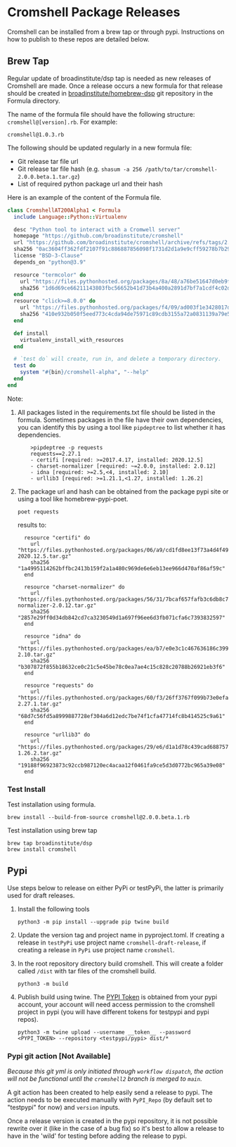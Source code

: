 # Cromshell Package Releases

Cromshell can be installed from a brew tap or through pypi. Instructions on how to publish to these repos are detailed below.

## Brew Tap

Regular update of broadinstitute/dsp tap is needed as new releases of Cromshell are made. 
Once a release occurs a new formula for that release should be created in
[broadinstitute/homebrew-dsp](https://github.com/broadinstitute/homebrew-dsp) git repository
in the Formula directory.

The name of the formula file should have the following structure:
`cromshell@[version].rb`. For example:

    cromshell@1.0.3.rb


The following should be updated regularly in a new formula file:
- Git release tar file url
- Git release tar file hash (e.g. `shasum -a 256 /path/to/tar/cromshell-2.0.0.beta.1.tar.gz`)
- List of required python package url and their hash

Here is an example of the content of the Formula file.
```Ruby
class CromshellAT200Alpha1 < Formula
  include Language::Python::Virtualenv

  desc "Python tool to interact with a Cromwell server"
  homepage "https://github.com/broadinstitute/cromshell"
  url "https://github.com/broadinstitute/cromshell/archive/refs/tags/2.0.0.alpha.1.tar.gz"
  sha256 "0ac3604ff362fdf2107f91c886887856098f1731d2d1a9e9cff59278b7b292b9"
  license "BSD-3-Clause"
  depends_on "python@3.9"

  resource "termcolor" do
    url "https://files.pythonhosted.org/packages/8a/48/a76be51647d0eb9f10e2a4511bf3ffb8cc1e6b14e9e4fab46173aa79f981/termcolor-1.1.0.tar.gz"
    sha256 "1d6d69ce66211143803fbc56652b41d73b4a400a2891d7bf7a1cdf4c02de613b"
  end
  resource "click>=8.0.0" do
    url "https://files.pythonhosted.org/packages/f4/09/ad003f1e3428017d1c3da4ccc9547591703ffea548626f47ec74509c5824/click-8.0.3.tar.gz"
    sha256 "410e932b050f5eed773c4cda94de75971c89cdb3155a72a0831139a79e5ecb5b"
  end

  def install
    virtualenv_install_with_resources
  end

  # `test do` will create, run in, and delete a temporary directory.
  test do
    system "#{bin}/cromshell-alpha", "--help"
  end
end
```

Note: 
1. All packages listed in the requirements.txt file should be listed in the formula.
Sometimes packages in the file have their own dependencies, you can identify this
by using a tool like `pipdeptree` to list whether it has dependencies. 
   ```shell
       >pipdeptree -p requests
       requests==2.27.1
       - certifi [required: >=2017.4.17, installed: 2020.12.5]
       - charset-normalizer [required: ~=2.0.0, installed: 2.0.12]
       - idna [required: >=2.5,<4, installed: 2.10]
       - urllib3 [required: >=1.21.1,<1.27, installed: 1.26.2]  
   ```

2. The package url and hash can be obtained from the package pypi site or using a tool like
homebrew-pypi-poet. 

   ```
   poet requests
   ```

   results to: 
   
   ```
     resource "certifi" do
       url "https://files.pythonhosted.org/packages/06/a9/cd1fd8ee13f73a4d4f491ee219deeeae20afefa914dfb4c130cfc9dc397a/certifi-2020.12.5.tar.gz"
       sha256 "1a4995114262bffbc2413b159f2a1a480c969de6e6eb13ee966d470af86af59c"
     end
   
     resource "charset-normalizer" do
       url "https://files.pythonhosted.org/packages/56/31/7bcaf657fafb3c6db8c787a865434290b726653c912085fbd371e9b92e1c/charset-normalizer-2.0.12.tar.gz"
       sha256 "2857e29ff0d34db842cd7ca3230549d1a697f96ee6d3fb071cfa6c7393832597"
     end
   
     resource "idna" do
       url "https://files.pythonhosted.org/packages/ea/b7/e0e3c1c467636186c39925827be42f16fee389dc404ac29e930e9136be70/idna-2.10.tar.gz"
       sha256 "b307872f855b18632ce0c21c5e45be78c0ea7ae4c15c828c20788b26921eb3f6"
     end
   
     resource "requests" do
       url "https://files.pythonhosted.org/packages/60/f3/26ff3767f099b73e0efa138a9998da67890793bfa475d8278f84a30fec77/requests-2.27.1.tar.gz"
       sha256 "68d7c56fd5a8999887728ef304a6d12edc7be74f1cfa47714fc8b414525c9a61"
     end
   
     resource "urllib3" do
       url "https://files.pythonhosted.org/packages/29/e6/d1a1d78c439cad688757b70f26c50a53332167c364edb0134cadd280e234/urllib3-1.26.2.tar.gz"
       sha256 "19188f96923873c92ccb987120ec4acaa12f0461fa9ce5d3d0772bc965a39e08"
     end
   ```
### Test Install

Test installation using formula.
   ```
   brew install --build-from-source cromshell@2.0.0.beta.1.rb
   ```

Test installation using brew tap
   ```
   brew tap broadinstitute/dsp
   brew install cromshell
   ```

## Pypi
Use steps below to release on either PyPi or testPyPi, the latter is primarily used for 
draft releases.

1. Install the following tools

   `python3 -m pip install --upgrade pip twine build`

2. Update the version tag and project name in pyproject.toml. If creating a release in 
`testPyPi` use project name `cromshell-draft-release`, if creating a release in `PyPi`
use project name `cromshell`. 

3. In the root repository directory build cromshell. This will create a folder called `/dist` with tar files of the cromshell build.

   `python3 -m build`
       
4. Publish build using twine. The [PYPI Token](https://pypi.org/help/#apitoken) is obtained from your pypi account, your
   account will need access permission to the cromshell project in pypi (you will have different tokens for testpypi and pypi repos).

   `python3 -m twine upload --username __token__ --password <PYPI_TOKEN> --repository <testpypi/pypi> dist/*`

### Pypi git action [Not Available]
*Because this git yml is only initiated through `workflow dispatch`, the action will not be
functional until the `cromshell2` branch is merged to `main`.*  

A git action has been created to help easily send a release to pypi. The action needs to be
executed manually with `PyPI_Repo` (by default set to "testpypi" for now) and `version` inputs.

Once a release version is created in the pypi repository, it is not possible rewrite over it
(like in the case of a bug fix) so it's best to allow a release to have in the 'wild' for 
testing before adding the release to pypi.  
